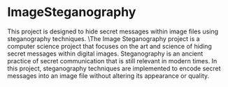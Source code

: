 # ImageSteganography
This project is designed to hide secret messages within image files using steganography techniques.
\The Image Steganography project is a computer science project that focuses on the art and science of hiding secret messages within digital images.
Steganography is an ancient practice of secret communication that is still relevant in modern times.
In this project, steganography techniques are implemented to encode secret messages into an image file without altering its appearance or quality.

